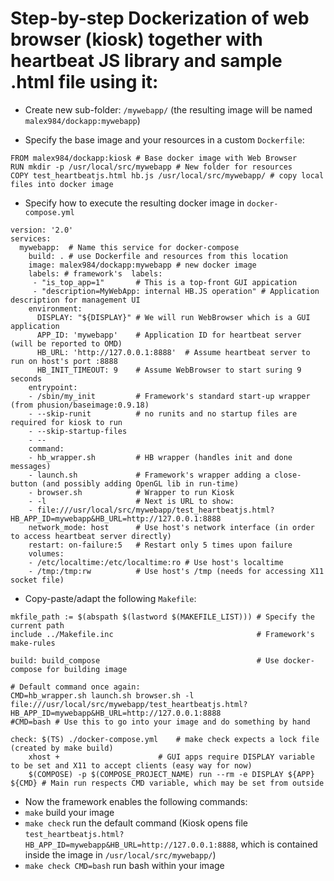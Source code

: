 # Step-by-step Dockerization of web browser (kiosk) together with heartbeat JS library and sample .html file using it: 

* Create new sub-folder: `/mywebapp/` (the resulting image will be named `malex984/dockapp:mywebapp`)

* Specify the base image and your resources in a custom `Dockerfile`:

```
FROM malex984/dockapp:kiosk # Base docker image with Web Browser
RUN mkdir -p /usr/local/src/mywebapp # New folder for resources
COPY test_heartbeatjs.html hb.js /usr/local/src/mywebapp/ # copy local files into docker image
```

* Specify how to execute the resulting docker image in `docker-compose.yml`

```
version: '2.0'
services:
  mywebapp:  # Name this service for docker-compose
    build: . # use Dockerfile and resources from this location
    image: malex984/dockapp:mywebapp # new docker image
    labels: # framework's  labels:
     - "is_top_app=1"       # This is a top-front GUI appication 
     - "description=MyWebApp: internal HB.JS operation" # Application description for management UI
    environment:
      DISPLAY: "${DISPLAY}" # We will run WebBrowser which is a GUI application
      APP_ID: 'mywebapp'    # Application ID for heartbeat server (will be reported to OMD)
      HB_URL: 'http://127.0.0.1:8888'  # Assume heartbeat server to run on host's port :8888
      HB_INIT_TIMEOUT: 9    # Assume WebBrowser to start suring 9 seconds
    entrypoint:             
    - /sbin/my_init         # Framework's standard start-up wrapper (from phusion/baseimage:0.9.18)
    - --skip-runit          # no runits and no startup files are required for kiosk to run
    - --skip-startup-files  
    - --
    command:
    - hb_wrapper.sh         # HB wrapper (handles init and done messages)
    - launch.sh             # Framework's wrapper adding a close-button (and possibly adding OpenGL lib in run-time)
    - browser.sh            # Wrapper to run Kiosk
    - -l                    # Next is URL to show:
    - file:///usr/local/src/mywebapp/test_heartbeatjs.html?HB_APP_ID=mywebapp&HB_URL=http://127.0.0.1:8888
    network_mode: host      # Use host's network interface (in order to access heartbeat server directly)
    restart: on-failure:5   # Restart only 5 times upon failure
    volumes:
    - /etc/localtime:/etc/localtime:ro # Use host's localtime
    - /tmp:/tmp:rw          # Use host's /tmp (needs for accessing X11 socket file)
```

* Copy-paste/adapt the following `Makefile`:

```
mkfile_path := $(abspath $(lastword $(MAKEFILE_LIST))) # Specify the current path
include ../Makefile.inc                                # Framework's make-rules

build: build_compose                                   # Use docker-compose for building image

# Default command once again:
CMD=hb_wrapper.sh launch.sh browser.sh -l file:///usr/local/src/mywebapp/test_heartbeatjs.html?HB_APP_ID=mywebapp&HB_URL=http://127.0.0.1:8888
#CMD=bash # Use this to go into your image and do something by hand

check: $(TS) ./docker-compose.yml    # make check expects a lock file (created by make build)
	xhost +                      # GUI apps require DISPLAY variable to be set and X11 to accept clients (easy way for now)
	$(COMPOSE) -p $(COMPOSE_PROJECT_NAME) run --rm -e DISPLAY ${APP} ${CMD} # Main run respects CMD variable, which may be set from outside
```

* Now the framework enables the following commands:
 * `make` build your image
 * `make check` run the default command (Kiosk opens file
`test_heartbeatjs.html?HB_APP_ID=mywebapp&HB_URL=http://127.0.0.1:8888`,
which is contained inside the image in `/usr/local/src/mywebapp/`)
 * `make check CMD=bash` run bash within your image
